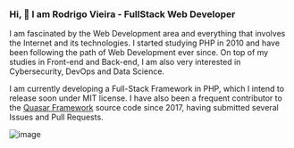### Hi, 👋 I am Rodrigo Vieira - FullStack Web Developer

I am fascinated by the Web Development area and everything that involves the Internet and its technologies.
I started studying PHP in 2010 and have been following the path of Web Development ever since.
On top of my studies in Front-end and Back-end, I am also very interested in Cybersecurity, DevOps and Data Science.

I am currently developing a Full-Stack Framework in PHP, which I intend to release soon under MIT license.
I have also been a frequent contributor to the [Quasar Framework](https://github.com/quasarframework/quasar/issues?q=is%3Aissue+author%3Arodrigoslayertech+is%3Aclosed) source code since 2017, having submitted several Issues and Pull Requests.

![image](https://www.codewars.com/users/rodrigoslayertech/badges/large)

<!--
**rodrigoslayertech/rodrigoslayertech** is a ✨ _special_ ✨ repository because its `README.md` (this file) appears on your GitHub profile.

Here are some ideas to get you started:

- 🔭 I’m currently working on ...
- 🌱 I’m currently learning ...
- 👯 I’m looking to collaborate on ...
- 🤔 I’m looking for help with ...
- 💬 Ask me about ...
- 📫 How to reach me: ...
- 😄 Pronouns: ...
- ⚡ Fun fact: ...
-->
